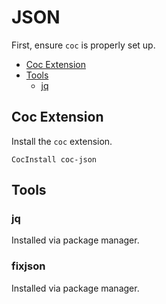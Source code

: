 # JSON

First, ensure `coc` is properly set up.

* [Coc Extension](#coc-extension)
* [Tools](#tools)
  * [jq](#jq)

## Coc Extension

Install the `coc` extension.

```viml
CocInstall coc-json
```

## Tools

### jq

Installed via package manager.

### fixjson

<!-- TODO(@jakob): find install without npm -->
Installed via package manager.
